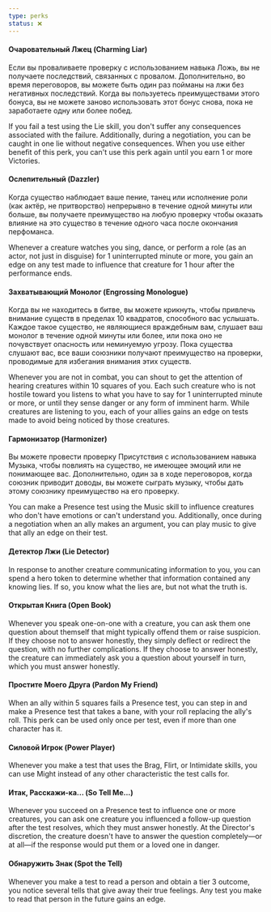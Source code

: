 ```yaml
---
type: perks
status: ❌
---
```

#### Очаровательный Лжец (Charming Liar)

Если вы проваливаете проверку с использованием навыка Ложь, вы не получаете последствий, связанных с провалом. Дополнительно, во время переговоров, вы можете быть один раз пойманы на лжи без негативных последствий. Когда вы пользуетесь преимуществами этого бонуса, вы не можете заново использовать этот бонус снова, пока не заработаете одну или более побед.  

If you fail a test using the Lie skill, you don't suffer any consequences associated with the failure. Additionally, during a negotiation, you can be caught in one lie without negative consequences. When you use either benefit of this perk, you can't use this perk again until you earn 1 or more Victories.

#### Ослепительный (Dazzler)

Когда существо наблюдает ваше пение, танец или исполнение роли (как актёр, не притворство) непрерывно в течение одной минуты или больше, вы получаете преимущество на любую проверку чтобы оказать влияние на это существо в течение одного часа после окончания перфоманса. 

Whenever a creature watches you sing, dance, or perform a role (as an actor, not just in disguise) for 1 uninterrupted minute or more, you gain an edge on any test made to influence that creature for 1 hour after the performance ends.


#### Захватывающий Монолог (Engrossing Monologue)

Когда вы не находитесь в битве, вы можете крикнуть, чтобы привлечь внимание существ в пределах 10 квадратов, способного вас услышать. Каждое такое существо, не являющиеся враждебным вам, слушает ваш монолог в течение одной минуты или более, или пока оно не почувствует опасность или неминуемую угрозу. Пока существа слушают вас, все ваши союзники получают преимущество на проверки, проводимые для избегания внимания этих существ.

Whenever you are not in combat, you can shout to get the attention of hearing creatures within 10 squares of you. Each such creature who is not hostile toward you listens to what you have to say for 1 uninterrupted minute or more, or until they sense danger or any form of imminent harm. While creatures are listening to you, each of your allies gains an edge on tests made to avoid being noticed by those creatures.


#### Гармонизатор (Harmonizer)

Вы можете провести проверку Присутствия с использованием навыка Музыка, чтобы повлиять на существо, не имеющее эмоций или не понимающее вас. Дополнительно, один за в ходе переговоров, когда союзник приводит доводы, вы можете сыграть музыку, чтобы дать этому союзнику преимущество на его проверку.

You can make a Presence test using the Music skill to influence creatures who don't have emotions or can't understand you. Additionally, once during a negotiation when an ally makes an argument, you can play music to give that ally an edge on their test.


#### Детектор Лжи (Lie Detector)

In response to another creature communicating information to you, you can spend a hero token to determine whether that information contained any knowing lies. If so, you know what the lies are, but not what the truth is.


#### Открытая Книга (Open Book)

Whenever you speak one-on-one with a creature, you can ask them one question about themself that might typically offend them or raise suspicion. If they choose not to answer honestly, they simply deflect or redirect the question, with no further complications. If they choose to answer honestly, the creature can immediately ask you a question about yourself in turn, which you must answer honestly.


#### Простите Моего Друга (Pardon My Friend)

When an ally within 5 squares fails a Presence test, you can step in and make a Presence test that takes a bane, with your roll replacing the ally's roll. This perk can be used only once per test, even if more than one character has it.


#### Силовой Игрок (Power Player)

Whenever you make a test that uses the Brag, Flirt, or Intimidate skills, you can use Might instead of any other characteristic the test calls for.


#### Итак, Расскажи-ка... (So Tell Me...)

Whenever you succeed on a Presence test to influence one or more creatures, you can ask one creature you influenced a follow-up question after the test resolves, which they must answer honestly. At the Director's discretion, the creature doesn't have to answer the question completely—or at all—if the response would put them or a loved one in danger.


#### Обнаружить Знак (Spot the Tell)

Whenever you make a test to read a person and obtain a tier 3 outcome, you notice several tells that give away their true feelings. Any test you make to read that person in the future gains an edge.